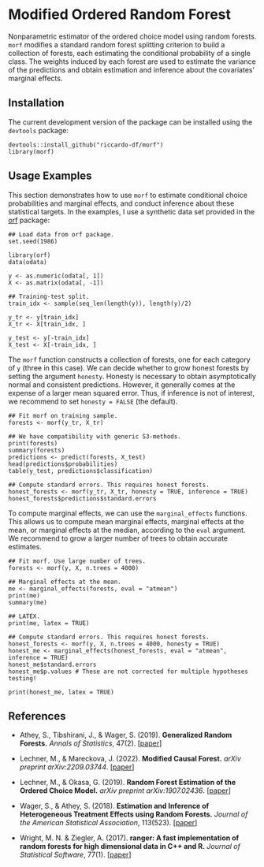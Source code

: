 # Modified Ordered Random Forest
 
Nonparametric estimator of the ordered choice model using random forests. `morf` modifies a standard random forest splitting criterion to build a collection of forests, each estimating the conditional probability of a single class. The weights induced by each forest are used to estimate the variance of the predictions and obtain estimation and inference about the covariates’ marginal effects.

 ## Installation  
The current development version of the package can be installed using the `devtools` package:

```
devtools::install_github("riccardo-df/morf")
library(morf)
```

## Usage Examples
This section demonstrates how to use `morf` to estimate conditional choice probabilities and marginal effects, and conduct inference about these statistical targets. In the examples, I use a synthetic data set provided in the [orf](https://github.com/okasag/orf) package:

```
## Load data from orf package.
set.seed(1986)

library(orf)
data(odata)

y <- as.numeric(odata[, 1])
X <- as.matrix(odata[, -1])

## Training-test split.
train_idx <- sample(seq_len(length(y)), length(y)/2)

y_tr <- y[train_idx]
X_tr <- X[train_idx, ]

y_test <- y[-train_idx]
X_test <- X[-train_idx, ]
```

The `morf` function constructs a collection of forests, one for each category of `y` (three in this case). We can decide whether to grow honest forests by setting the argument `honesty`. Honesty is necessary to obtain asymptotically normal and consistent predictions. However, it generally comes at the expense of a larger mean squared error. Thus, if inference is not of interest, we recommend to set `honesty = FALSE` (the default).

```
## Fit morf on training sample.
forests <- morf(y_tr, X_tr)

## We have compatibility with generic S3-methods.
print(forests)
summary(forests)
predictions <- predict(forests, X_test)
head(predictions$probabilities)
table(y_test, predictions$classification)

## Compute standard errors. This requires honest forests.
honest_forests <- morf(y_tr, X_tr, honesty = TRUE, inference = TRUE)
honest_forests$predictions$standard.errors
```

To compute marginal effects, we can use the `marginal_effects` functions. This allows us to compute mean marginal effects, marginal effects at the mean, or marginal effects at the median, according to the `eval` argument. We recommend to grow a larger number of trees to obtain accurate estimates.

```
## Fit morf. Use large number of trees.
forests <- morf(y, X, n.trees = 4000)

## Marginal effects at the mean.
me <- marginal_effects(forests, eval = "atmean")
print(me)
summary(me)

## LATEX.
print(me, latex = TRUE)

## Compute standard errors. This requires honest forests.
honest_forests <- morf(y, X, n.trees = 4000, honesty = TRUE)
honest_me <- marginal_effects(honest_forests, eval = "atmean", inference = TRUE)
honest_me$standard.errors
honest_me$p.values # These are not corrected for multiple hypotheses testing!

print(honest_me, latex = TRUE)
```

## References

- Athey, S., Tibshirani, J., & Wager, S. (2019).
<b>Generalized Random Forests.</b> <i>Annals of Statistics</i>, 47(2).
[<a href="https://projecteuclid.org/euclid.aos/1547197251">paper</a>]

- Lechner, M., & Mareckova, J. (2022). 
<b>Modified Causal Forest.</b>
<i>arXiv preprint arXiv:2209.03744</i>.
[<a href="https://arxiv.org/abs/2209.03744">paper</a>]

- Lechner, M., & Okasa, G. (2019). 
<b>Random Forest Estimation of the Ordered Choice Model.</b>
<i>arXiv preprint arXiv:1907.02436</i>.
[<a href="https://arxiv.org/abs/1907.02436">paper</a>]

- Wager, S., & Athey, S. (2018).
<b>Estimation and Inference of Heterogeneous Treatment Effects using Random Forests.</b>
<i>Journal of the American Statistical Association</i>, 113(523).
[<a href="https://www.tandfonline.com/eprint/v7p66PsDhHCYiPafTJwC/full">paper</a>]

- Wright, M. N. & Ziegler, A. (2017).
<b>ranger: A fast implementation of random forests for high dimensional data in C++ and R.</b>
<i>Journal of Statistical Software</i>, 77(1).
[<a href="https://www.jstatsoft.org/article/view/v077i01">paper</a>]
